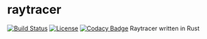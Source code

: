 # raytracer

[![Build Status](https://travis-ci.org/jordanosborn/raytracer.svg?branch=master)](https://travis-ci.org/jordanosborn/raytracer)
[![License](https://img.shields.io/github/license/jordanosborn/raytracer.svg)](https://raw.githubusercontent.com/jordanosborn/raytracer/master/LICENSE)
[![Codacy Badge](https://api.codacy.com/project/badge/Grade/4b3845c6d8664e7ab663680277619c3a)](https://www.codacy.com/app/jordanosborn/raytracer?utm_source=github.com&amp;utm_medium=referral&amp;utm_content=jordanosborn/raytracer&amp;utm_campaign=Badge_Grade)
Raytracer written in Rust
